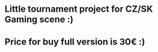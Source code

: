 # Little tournament project for CZ/SK Gaming scene :)
<h1>Price for buy full version is 30€ :)</h1>
